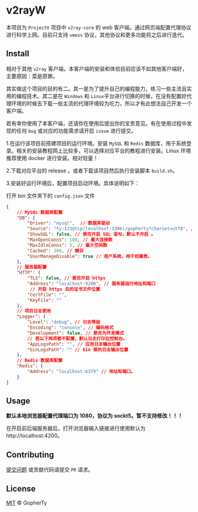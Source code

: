 # v2rayW

本项目为 `ProjectV` 项目中 `v2ray-core` 的 web 客户端。通过网页端配置代理协议进行科学上网。目前只支持 `vmess` 协议，其他协议和更多功能将之后进行迭代。

## Install 

相对于其他 `v2ray` 客户端，本客户端的安装和体验目前应该不如其他客户端好，主要原因：菜是原罪。

其实做这个项目的目的有二。其一是为了提升自己的编程能力，练习一些主流且实用的编程技术。其二是在 `Windows` 和 `Linux`平台进行切换的时候，在没有配置好代理环境的时候去下载一些主流的代理环境较为吃力，所以才有此想法自己开发一个客户端。

若有幸你使用了本客户端，还请你在使用后提出你的宝贵意见。有在使用过程中发现的任何 `bug` 或对应的功能需求请开启 `issue` 进行提交。

1.在运行该项目前搭建项目的运行环境。安装 `MySQL` 和 `Redis` 数据库，用于系统登录。相关的安装教程网上比较多，可以选择对应平台的教程进行安装。Linux 环境推荐使用 docker 进行安装。相对轻量！

2.下载对应平台的 release 。或者下载该项目然后执行安装脚本 `build.sh`。

3.安装好运行环境后，配置项目启动环境。具体说明如下：

打开 bin 文件夹下的 `config.json`  文件

```json
{  
    // MySQL 数据库配置
    "DB": {   
        "Driver": "mysql",  // 数据库驱动
        "Source": "ty:123@tcp(localhost:3306)/gopherty?charset=utf8", // 连接地址，@之前的为数据库的用户名和密码; () 之中的为数据库地址和端口; gopherty 表示数据库名称。 
        "ShowSQL": false, // 是否开启 SQL 语句，默认不开启 。 
        "MaxOpenConns": 100, // 最大连接数
        "MaxIdleConns": 5, // 最大空闲数
        "Cached": 200, // 缓存
        "UserManageDisable": true // 用户系统，用于创建表。
    },
    // 服务器配置
    "HTTP": {
        "TLS": false, // 是否开启 https
        "Address": "localhost:9200", // 服务器运行地址和端口
         // 开启 https 后的证书文件位置
        "CertFile": "", 
        "KeyFile": "" 
    },
    // 项目日志使用
    "Logger": {
        "Level": "debug", // 日志等级
        "Encoding": "console", // 编码格式
        "Development": false, // 是否为开发模式
        // 若以下两项都不配置，默认日志打印在控制台。
        "AppLogsPath": "", // 应用日志输出位置 
        "GinLogsPath": "" // Gin 框的日志输出位置
    },
    // Redis 数据库配置
    "Redis": {
        "Address": "localhost:6379" // 地址和端口。
    }
}
```

## Usage

**默认本地浏览器配置代理端口为 1080，协议为 sockt5。暂不支持修改！！！**  

在开启前后端服务器后，打开浏览器输入链接进行使用默认为 http://localhost:4200。

## Contributing

[提交问题](https://github.com/GopherTy/v2ray-web/issues/new) 或贡献代码请提交 `PR` 请求。

## License

[MIT](https://github.com/GopherTy/v2ray-web/blob/master/LICENSE) © GopherTy